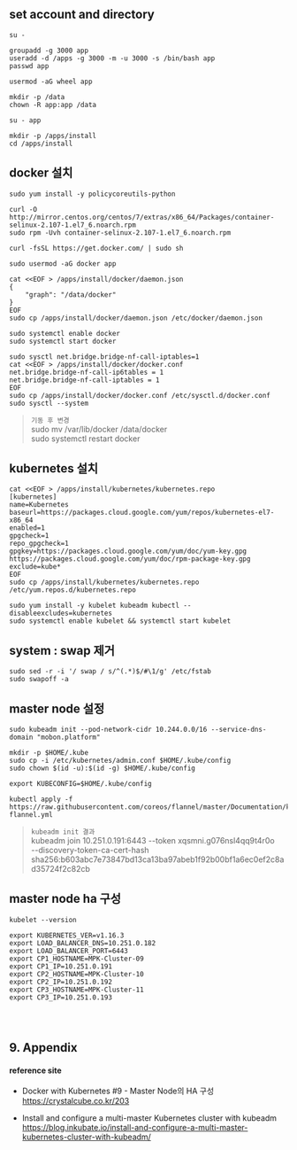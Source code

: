 ## set account and directory
```
su -

groupadd -g 3000 app
useradd -d /apps -g 3000 -m -u 3000 -s /bin/bash app
passwd app

usermod -aG wheel app

mkdir -p /data
chown -R app:app /data

su - app

mkdir -p /apps/install
cd /apps/install
```

## docker 설치
```
sudo yum install -y policycoreutils-python

curl -O http://mirror.centos.org/centos/7/extras/x86_64/Packages/container-selinux-2.107-1.el7_6.noarch.rpm
sudo rpm -Uvh container-selinux-2.107-1.el7_6.noarch.rpm

curl -fsSL https://get.docker.com/ | sudo sh

sudo usermod -aG docker app

cat <<EOF > /apps/install/docker/daemon.json
{
    "graph": "/data/docker"
}
EOF
sudo cp /apps/install/docker/daemon.json /etc/docker/daemon.json

sudo systemctl enable docker
sudo systemctl start docker

sudo sysctl net.bridge.bridge-nf-call-iptables=1
cat <<EOF > /apps/install/docker/docker.conf
net.bridge.bridge-nf-call-ip6tables = 1
net.bridge.bridge-nf-call-iptables = 1
EOF
sudo cp /apps/install/docker/docker.conf /etc/sysctl.d/docker.conf
sudo sysctl --system
```
> `기동 후 변경`  
> sudo mv /var/lib/docker /data/docker  
> sudo systemctl restart docker

## kubernetes 설치
```
cat <<EOF > /apps/install/kubernetes/kubernetes.repo
[kubernetes]
name=Kubernetes
baseurl=https://packages.cloud.google.com/yum/repos/kubernetes-el7-x86_64
enabled=1
gpgcheck=1
repo_gpgcheck=1
gpgkey=https://packages.cloud.google.com/yum/doc/yum-key.gpg https://packages.cloud.google.com/yum/doc/rpm-package-key.gpg
exclude=kube*
EOF
sudo cp /apps/install/kubernetes/kubernetes.repo /etc/yum.repos.d/kubernetes.repo

sudo yum install -y kubelet kubeadm kubectl --disableexcludes=kubernetes
sudo systemctl enable kubelet && systemctl start kubelet
```

## system : swap 제거
```
sudo sed -r -i '/ swap / s/^(.*)$/#\1/g' /etc/fstab
sudo swapoff -a
```

## master node 설정
```
sudo kubeadm init --pod-network-cidr 10.244.0.0/16 --service-dns-domain "mobon.platform"

mkdir -p $HOME/.kube
sudo cp -i /etc/kubernetes/admin.conf $HOME/.kube/config
sudo chown $(id -u):$(id -g) $HOME/.kube/config

export KUBECONFIG=$HOME/.kube/config

kubectl apply -f https://raw.githubusercontent.com/coreos/flannel/master/Documentation/kube-flannel.yml
```
> `kubeadm init 결과`  
> kubeadm join 10.251.0.191:6443 --token xqsmni.g076nsl4qq9t4r0o \
    --discovery-token-ca-cert-hash sha256:b603abc7e73847bd13ca13ba97abeb1f92b00bf1a6ec0ef2c8ad35724f2c82cb 

## master node ha 구성
```
kubelet --version

export KUBERNETES_VER=v1.16.3
export LOAD_BALANCER_DNS=10.251.0.182
export LOAD_BALANCER_PORT=6443
export CP1_HOSTNAME=MPK-Cluster-09
export CP1_IP=10.251.0.191
export CP2_HOSTNAME=MPK-Cluster-10
export CP2_IP=10.251.0.192
export CP3_HOSTNAME=MPK-Cluster-11
export CP3_IP=10.251.0.193




```




## 9. Appendix

#### reference site

+ Docker with Kubernetes #9 - Master Node의 HA 구성  
https://crystalcube.co.kr/203

+ Install and configure a multi-master Kubernetes cluster with kubeadm  
https://blog.inkubate.io/install-and-configure-a-multi-master-kubernetes-cluster-with-kubeadm/
